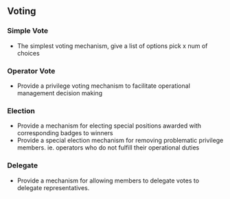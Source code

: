 ## Voting

### Simple Vote

- The simplest voting mechanism, give a list of options pick x num of choices

### Operator Vote

- Provide a privilege voting mechanism to facilitate operational management decision making

### Election

- Provide a mechanism for electing special positions awarded with corresponding badges to winners
- Provide a special election mechanism for removing problematic privilege members. ie. operators who do not fulfill their operational duties

### Delegate

- Provide a mechanism for allowing members to delegate votes to delegate representatives.
